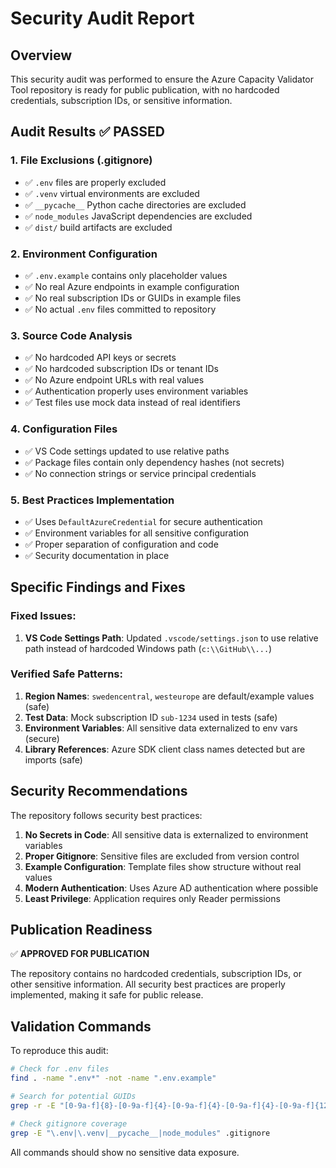 # Security Audit Report

## Overview
This security audit was performed to ensure the Azure Capacity Validator Tool repository is ready for public publication, with no hardcoded credentials, subscription IDs, or sensitive information.

## Audit Results ✅ PASSED

### 1. File Exclusions (.gitignore)
- ✅ `.env` files are properly excluded
- ✅ `.venv` virtual environments are excluded  
- ✅ `__pycache__` Python cache directories are excluded
- ✅ `node_modules` JavaScript dependencies are excluded
- ✅ `dist/` build artifacts are excluded

### 2. Environment Configuration
- ✅ `.env.example` contains only placeholder values
- ✅ No real Azure endpoints in example configuration
- ✅ No real subscription IDs or GUIDs in example files
- ✅ No actual `.env` files committed to repository

### 3. Source Code Analysis
- ✅ No hardcoded API keys or secrets
- ✅ No hardcoded subscription IDs or tenant IDs
- ✅ No Azure endpoint URLs with real values
- ✅ Authentication properly uses environment variables
- ✅ Test files use mock data instead of real identifiers

### 4. Configuration Files
- ✅ VS Code settings updated to use relative paths
- ✅ Package files contain only dependency hashes (not secrets)
- ✅ No connection strings or service principal credentials

### 5. Best Practices Implementation
- ✅ Uses `DefaultAzureCredential` for secure authentication
- ✅ Environment variables for all sensitive configuration
- ✅ Proper separation of configuration and code
- ✅ Security documentation in place

## Specific Findings and Fixes

### Fixed Issues:
1. **VS Code Settings Path**: Updated `.vscode/settings.json` to use relative path instead of hardcoded Windows path (`c:\\GitHub\\...`)

### Verified Safe Patterns:
1. **Region Names**: `swedencentral`, `westeurope` are default/example values (safe)
2. **Test Data**: Mock subscription ID `sub-1234` used in tests (safe)
3. **Environment Variables**: All sensitive data externalized to env vars (secure)
4. **Library References**: Azure SDK client class names detected but are imports (safe)

## Security Recommendations

The repository follows security best practices:

1. **No Secrets in Code**: All sensitive data is externalized to environment variables
2. **Proper Gitignore**: Sensitive files are excluded from version control
3. **Example Configuration**: Template files show structure without real values
4. **Modern Authentication**: Uses Azure AD authentication where possible
5. **Least Privilege**: Application requires only Reader permissions

## Publication Readiness

✅ **APPROVED FOR PUBLICATION**

The repository contains no hardcoded credentials, subscription IDs, or other sensitive information. All security best practices are properly implemented, making it safe for public release.

## Validation Commands

To reproduce this audit:
```bash
# Check for .env files
find . -name ".env*" -not -name ".env.example"

# Search for potential GUIDs
grep -r -E "[0-9a-f]{8}-[0-9a-f]{4}-[0-9a-f]{4}-[0-9a-f]{4}-[0-9a-f]{12}" . --exclude-dir=.venv --exclude-dir=node_modules

# Check gitignore coverage
grep -E "\.env|\.venv|__pycache__|node_modules" .gitignore
```

All commands should show no sensitive data exposure.